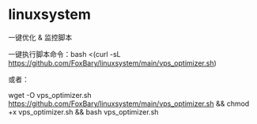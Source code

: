 # linuxsystem
 一键优化 &amp; 监控脚本
 
一键执行脚本命令：bash <(curl -sL https://github.com/FoxBary/linuxsystem/main/vps_optimizer.sh)

或者：

wget -O vps_optimizer.sh https://github.com/FoxBary/linuxsystem/main/vps_optimizer.sh && chmod +x vps_optimizer.sh && bash vps_optimizer.sh
